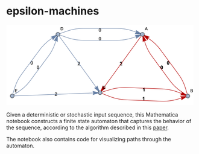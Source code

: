 # epsilon-machines

<img  src="https://raw.githubusercontent.com/akuczala/epsilon-machines/master/example.png">

Given a deterministic or stochastic input sequence, this Mathematica notebook constructs a finite state automaton that captures the behavior of the sequence, according to the algorithm described in this [paper](http://www.its.caltech.edu/~theory/crutchfieldyoung.pdf).

The notebook also contains code for visualizing paths through the automaton.
